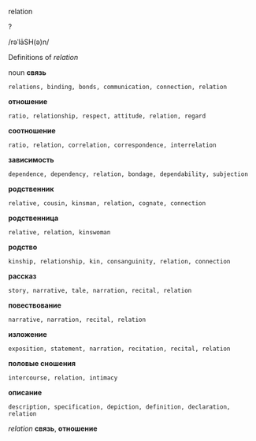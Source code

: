 relation

?

/rəˈlāSH(ə)n/

Definitions of _relation_

noun
**связь**

    relations, binding, bonds, communication, connection, relation
**отношение**

    ratio, relationship, respect, attitude, relation, regard
**соотношение**

    ratio, relation, correlation, correspondence, interrelation
**зависимость**

    dependence, dependency, relation, bondage, dependability, subjection
**родственник**

    relative, cousin, kinsman, relation, cognate, connection
**родственница**

    relative, relation, kinswoman
**родство**

    kinship, relationship, kin, consanguinity, relation, connection
**рассказ**

    story, narrative, tale, narration, recital, relation
**повествование**

    narrative, narration, recital, relation
**изложение**

    exposition, statement, narration, recitation, recital, relation
**половые сношения**

    intercourse, relation, intimacy
**описание**

    description, specification, depiction, definition, declaration, relation

_relation_
**связь**, **отношение**